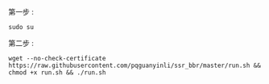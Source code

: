 第一步 :
```
sudo su
```

第二步 : 
```
wget --no-check-certificate https://raw.githubusercontent.com/pqguanyinli/ssr_bbr/master/run.sh && chmod +x run.sh && ./run.sh
```
